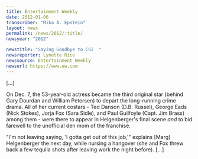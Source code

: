 ```yaml
---
title: Entertainment Weekly
date: 2012-01-06
transcriber: "Mika A. Epstein"
layout: news
permalink: /news/2012/:title/
newsyear: "2012"

newstitle: "Saying Goodbye to CSI  "
newsreporter: Lynette Rice
newssource: Entertainment Weekly
newsurl: https://www.ew.com
---
```


[...]

On Dec. 7, the 53-year-old actress became the third original star (behind Gary Dourdan and William Petersen) to depart the long-running crime drama. All of her current costars - Ted Danson (D.B. Russel), George Eads (Nick Stokes), Jorja Fox (Sara Sidle), and Paul Guilfoyle (Capt. Jim Brass) among them - were there to appear in Helgenberger's final scene *and* to bid farewell to the unofficial den mom of the franchise.

"I'm not leaving saying, 'I gotta get out of this job,'" explains [Marg] Helgenberger the next day, while nursing a hangover (she and Fox threw back a few tequila shots after leaving work the night before). [...]
